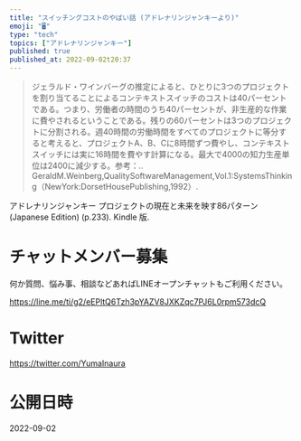 ```yaml
---
title: "スイッチングコストのやばい話 (アドレナリンジャンキーより)"
emoji: "🖥"
type: "tech"
topics: ["アドレナリンジャンキー"]
published: true
published_at: 2022-09-02t20:37
---
```




>ジェラルド・ワインバーグの推定によると、ひとりに3つのプロジェクトを割り当てることによるコンテキストスイッチのコストは40パーセントである。つまり、労働者の時間のうち40パーセントが、非生産的な作業に費やされるということである。残りの60パーセントは3つのプロジェクトに分割される。週40時間の労働時間をすべてのプロジェクトに等分すると考えると、プロジェクトA、B、Cに8時間ずつ費やし、コンテキストスイッチには実に16時間を費やす計算になる。最大で4000の知力生産単位は2400に減少する。参考：‥GeraldM.Weinberg,QualitySoftwareManagement,Vol.1:SystemsThinking（NewYork:DorsetHousePublishing,1992）.

 アドレナリンジャンキー プロジェクトの現在と未来を映す86パターン (Japanese Edition) (p.233). Kindle 版. 

<!-- Update From Qiita API -->

# チャットメンバー募集


何か質問、悩み事、相談などあればLINEオープンチャットもご利用ください。

https://line.me/ti/g2/eEPltQ6Tzh3pYAZV8JXKZqc7PJ6L0rpm573dcQ


# Twitter

https://twitter.com/YumaInaura

<!-- Update From Qiita API -->


# 公開日時

2022-09-02

